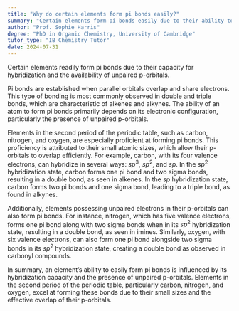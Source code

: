 ```yaml
---
title: "Why do certain elements form pi bonds easily?"
summary: "Certain elements form pi bonds easily due to their ability to hybridise and the availability of unpaired p-orbitals."
author: "Prof. Sophie Harris"
degree: "PhD in Organic Chemistry, University of Cambridge"
tutor_type: "IB Chemistry Tutor"
date: 2024-07-31
---
```


Certain elements readily form pi bonds due to their capacity for hybridization and the availability of unpaired p-orbitals.

Pi bonds are established when parallel orbitals overlap and share electrons. This type of bonding is most commonly observed in double and triple bonds, which are characteristic of alkenes and alkynes. The ability of an atom to form pi bonds primarily depends on its electronic configuration, particularly the presence of unpaired p-orbitals.

Elements in the second period of the periodic table, such as carbon, nitrogen, and oxygen, are especially proficient at forming pi bonds. This proficiency is attributed to their small atomic sizes, which allow their p-orbitals to overlap efficiently. For example, carbon, with its four valence electrons, can hybridize in several ways: $sp^3$, $sp^2$, and $sp$. In the $sp^2$ hybridization state, carbon forms one pi bond and two sigma bonds, resulting in a double bond, as seen in alkenes. In the $sp$ hybridization state, carbon forms two pi bonds and one sigma bond, leading to a triple bond, as found in alkynes.

Additionally, elements possessing unpaired electrons in their p-orbitals can also form pi bonds. For instance, nitrogen, which has five valence electrons, forms one pi bond along with two sigma bonds when in its $sp^2$ hybridization state, resulting in a double bond, as seen in imines. Similarly, oxygen, with six valence electrons, can also form one pi bond alongside two sigma bonds in its $sp^2$ hybridization state, creating a double bond as observed in carbonyl compounds.

In summary, an element’s ability to easily form pi bonds is influenced by its hybridization capacity and the presence of unpaired p-orbitals. Elements in the second period of the periodic table, particularly carbon, nitrogen, and oxygen, excel at forming these bonds due to their small sizes and the effective overlap of their p-orbitals.
    
